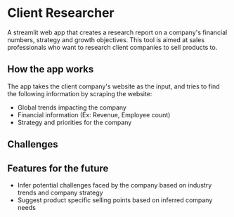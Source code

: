 # Client Researcher
A streamlit web app that creates a research report on a company's financial numbers, strategy and growth objectives. This tool is aimed at sales professionals who want to research client companies to sell products to.

## How the app works
The app takes the client company's website as the input, and tries to find the following information by scraping the website:
- Global trends impacting the company
- Financial information (Ex: Revenue, Employee count)
- Strategy and priorities for the company

## Challenges

## Features for the future
- Infer potential challenges faced by the company based on industry trends and company strategy
- Suggest product specific selling points based on inferred company needs
